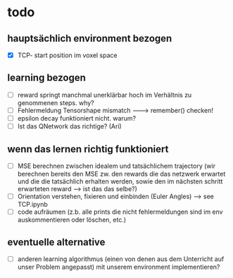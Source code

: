# todo

## hauptsächlich environment bezogen

- [x] TCP- start position im voxel space

## learning bezogen

- [ ] reward springt manchmal unerklärbar hoch im Verhältnis zu genommenen steps. why?
- [ ] Fehlermeldung Tensorshape mismatch ---> remember() checken!
- [ ] epsilon decay funktioniert nicht. warum?
- [ ] Ist das QNetwork das richtige? (Ari)

## wenn das lernen richtig funktioniert

- [ ] MSE berechnen zwischen idealem und tatsächlichem trajectory
(wir berechnen bereits den MSE zw. den rewards die das netzwerk erwartet und die die tatsächlich erhalten werden, sowie den im nächsten schritt erwarteten reward --> ist das das selbe?)
- [ ] Orientation verstehen, fixieren und einbinden (Euler Angles) --> see TCP.ipynb  
- [ ] code aufräumen (z.b. alle prints die nicht fehlermeldungen sind im env auskommentieren oder löschen, etc.)

## eventuelle alternative

- [ ] anderen learning algorithmus (einen von denen aus dem Unterricht auf unser Problem angepasst) mit unserem environment implementieren?
